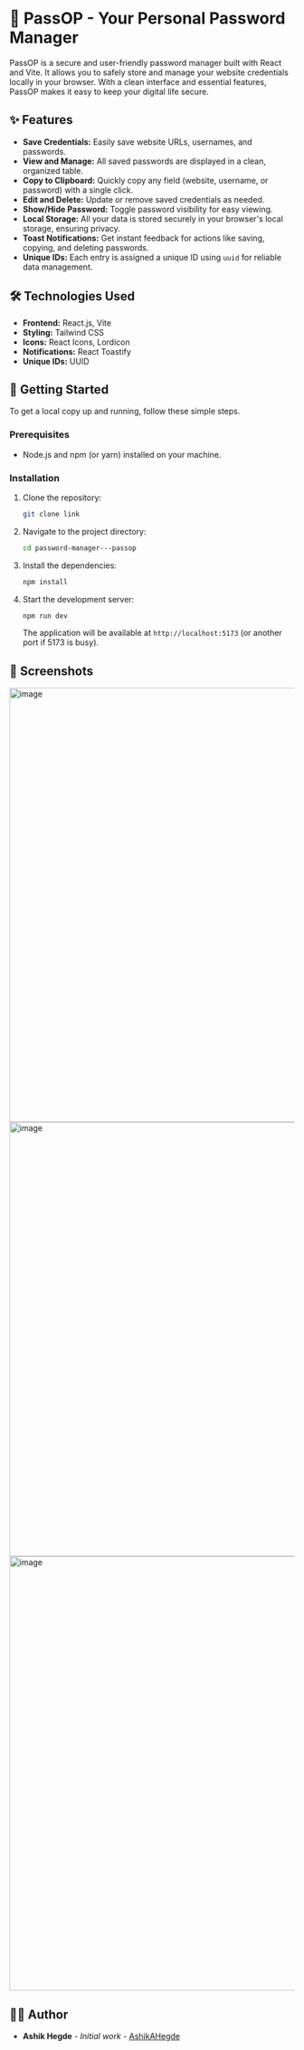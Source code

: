 # 🔐 PassOP - Your Personal Password Manager

PassOP is a secure and user-friendly password manager built with React and Vite. It allows you to safely store and manage your website credentials locally in your browser. With a clean interface and essential features, PassOP makes it easy to keep your digital life secure.

## ✨ Features

* **Save Credentials:** Easily save website URLs, usernames, and passwords.
* **View and Manage:** All saved passwords are displayed in a clean, organized table.
* **Copy to Clipboard:** Quickly copy any field (website, username, or password) with a single click.
* **Edit and Delete:** Update or remove saved credentials as needed.
* **Show/Hide Password:** Toggle password visibility for easy viewing.
* **Local Storage:** All your data is stored securely in your browser's local storage, ensuring privacy.
* **Toast Notifications:** Get instant feedback for actions like saving, copying, and deleting passwords.
* **Unique IDs:** Each entry is assigned a unique ID using `uuid` for reliable data management.

## 🛠️ Technologies Used

* **Frontend:** React.js, Vite
* **Styling:** Tailwind CSS
* **Icons:** React Icons, Lordicon
* **Notifications:** React Toastify
* **Unique IDs:** UUID

## 🚀 Getting Started

To get a local copy up and running, follow these simple steps.

### Prerequisites

* Node.js and npm (or yarn) installed on your machine.

### Installation

1.  Clone the repository:
    ```sh
    git clone link
    ```
2.  Navigate to the project directory:
    ```sh
    cd password-manager---passop
    ```
3.  Install the dependencies:
    ```sh
    npm install
    ```
4.  Start the development server:
    ```sh
    npm run dev
    ```
    The application will be available at `http://localhost:5173` (or another port if 5173 is busy).

## 📸 Screenshots
<img width="1366" height="768" alt="image" src="https://github.com/user-attachments/assets/3fb49030-cb49-4b31-a864-3126f67d640d" />
<img width="1366" height="768" alt="image" src="https://github.com/user-attachments/assets/136d2e2f-6916-4400-959b-1efe99133ea8" />
<img width="1366" height="768" alt="image" src="https://github.com/user-attachments/assets/2c620767-262d-420a-9ea9-fef1507fb428" />


## 👨‍💻 Author

* **Ashik Hegde** - *Initial work* - [AshikAHegde](https://github.com/AshikAHegde)

